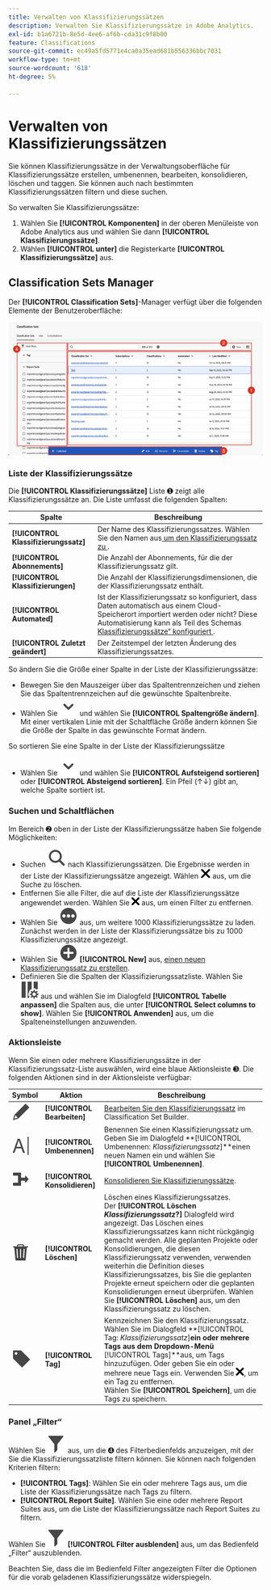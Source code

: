 ```yaml
---
title: Verwalten von Klassifizierungssätzen
description: Verwalten Sie Klassifizierungssätze in Adobe Analytics.
exl-id: b1a6721b-8e5d-4ee6-af6b-cda31c9f8b00
feature: Classifications
source-git-commit: ec49a5fd5771e4ca0a35ead681b556336bbc7031
workflow-type: tm+mt
source-wordcount: '618'
ht-degree: 5%

---
```


# Verwalten von Klassifizierungssätzen

Sie können Klassifizierungssätze in der Verwaltungsoberfläche für Klassifizierungssätze erstellen, umbenennen, bearbeiten, konsolidieren, löschen und taggen. Sie können auch nach bestimmten Klassifizierungssätzen filtern und diese suchen.

So verwalten Sie Klassifizierungssätze:

1. Wählen Sie **[!UICONTROL Komponenten]** in der oberen Menüleiste von Adobe Analytics aus und wählen Sie dann **[!UICONTROL Klassifizierungssätze]**.
1. Wählen **[!UICONTROL unter]** die Registerkarte **[!UICONTROL Klassifizierungssätze]** aus.

## Classification Sets Manager

Der **[!UICONTROL Classification Sets]**-Manager verfügt über die folgenden Elemente der Benutzeroberfläche:

![Classification Sets Manager](assets/classification-sets-manage.png)


### Liste der Klassifizierungssätze

Die **[!UICONTROL Klassifizierungssätze]** Liste ➊ zeigt alle Klassifizierungssätze an. Die Liste umfasst die folgenden Spalten:

| Spalte | Beschreibung |
|---|---|
| **[!UICONTROL Klassifizierungssatz]** | Der Name des Klassifizierungssatzes. Wählen Sie den Namen aus[ um den Klassifizierungssatz zu ](create.md#edit-a-classification-set). |
| **[!UICONTROL Abonnements]** | Die Anzahl der Abonnements, für die der Klassifizierungssatz gilt. |
| **[!UICONTROL Klassifizierungen]** | Die Anzahl der Klassifizierungsdimensionen, die der Klassifizierungssatz enthält. |
| **[!UICONTROL Automated]** | Ist der Klassifizierungssatz so konfiguriert, dass Daten automatisch aus einem Cloud-Speicherort importiert werden oder nicht? Diese Automatisierung kann als Teil des Schemas [Klassifizierungssätze“ konfiguriert ](schema.md). |
| **[!UICONTROL Zuletzt geändert]** | Der Zeitstempel der letzten Änderung des Klassifizierungssatzes. |

So ändern Sie die Größe einer Spalte in der Liste der Klassifizierungssätze:

* Bewegen Sie den Mauszeiger über das Spaltentrennzeichen und ziehen Sie das Spaltentrennzeichen auf die gewünschte Spaltenbreite.
* Wählen Sie ![ChevronDown](/help/assets/icons/ChevronDown.svg) und wählen Sie **[!UICONTROL Spaltengröße ändern]**. Mit einer vertikalen Linie mit der Schaltfläche Größe ändern können Sie die Größe der Spalte in das gewünschte Format ändern.

So sortieren Sie eine Spalte in der Liste der Klassifizierungssätze

* Wählen Sie ![ChevronDown](/help/assets/icons/ChevronDown.svg) und wählen Sie **[!UICONTROL Aufsteigend sortieren]** oder **[!UICONTROL Absteigend sortieren]**. Ein Pfeil (↑↓) gibt an, welche Spalte sortiert ist.

### Suchen und Schaltflächen

Im Bereich ➋ oben in der Liste der Klassifizierungssätze haben Sie folgende Möglichkeiten:

* Suchen ![Suchen](/help/assets/icons/Search.svg) nach Klassifizierungssätzen. Die Ergebnisse werden in der Liste der Klassifizierungssätze angezeigt. Wählen ![CrossSize200](/help/assets/icons/CrossSize200.svg) aus, um die Suche zu löschen.
* Entfernen Sie alle Filter, die auf die Liste der Klassifizierungssätze angewendet werden. Wählen Sie ![CrossSize100](/help/assets/icons/CrossSize100.svg) aus, um einen Filter zu entfernen.
* Wählen Sie ![MoreCircle](/help/assets/icons/MoreCircle.svg) aus, um weitere 1000 Klassifizierungssätze zu laden. Zunächst werden in der Liste der Klassifizierungssätze bis zu 1000 Klassifizierungssätze angezeigt.
* Wählen Sie ![AddCircle](/help/assets/icons/AddCircle.svg) **[!UICONTROL New]** aus, [einen neuen Klassifizierungssatz zu erstellen](create.md#create-a-classification-set).
* Definieren Sie die Spalten der Klassifizierungssatzliste. Wählen Sie ![ColumnSetting](/help/assets/icons/ColumnSetting.svg) aus und wählen Sie im Dialogfeld **[!UICONTROL Tabelle anpassen]** die Spalten aus, die unter **[!UICONTROL Select columns to show]**. Wählen Sie **[!UICONTROL Anwenden]** aus, um die Spalteneinstellungen anzuwenden.


### Aktionsleiste

Wenn Sie einen oder mehrere Klassifizierungssätze in der Klassifizierungssatz-Liste auswählen, wird eine blaue Aktionsleiste ➌. Die folgenden Aktionen sind in der Aktionsleiste verfügbar:

| Symbol | Aktion | Beschreibung |
|---|---|---|
| ![Bearbeiten](/help/assets/icons/Edit.svg) | **[!UICONTROL Bearbeiten]** | [Bearbeiten Sie den Klassifizierungssatz](create.md#edit-a-classification-set) im Classification Set Builder. |
| ![Umbenennen](/help/assets/icons/Rename.svg) | **[!UICONTROL Umbenennen]** | Benennen Sie einen Klassifizierungssatz um.<br/>Geben Sie im Dialogfeld **[!UICONTROL Umbenennen: _Klassifizierungssatz_]**einen neuen Namen ein und wählen Sie **[!UICONTROL Umbenennen]**. |
| ![Merge](/help/assets/icons/Merge.svg) | **[!UICONTROL Konsolidieren]** | [Konsolidieren Sie Klassifizierungssätze](/help/components/classifications/sets/consolidations/manage.md). |
| ![Löschen](/help/assets/icons/Delete.svg) | **[!UICONTROL Löschen]** | Löschen eines Klassifizierungssatzes.<br/>Der **[!UICONTROL Löschen _Klassifizierungssatz_?]** Dialogfeld wird angezeigt. Das Löschen eines Klassifizierungssatzes kann nicht rückgängig gemacht werden. Alle geplanten Projekte oder Konsolidierungen, die diesen Klassifizierungssatz verwenden, verwenden weiterhin die Definition dieses Klassifizierungssatzes, bis Sie die geplanten Projekte erneut speichern oder die geplanten Konsolidierungen erneut überprüfen. Wählen Sie **[!UICONTROL Löschen]** aus, um den Klassifizierungssatz zu löschen. |
| ![Beschriftung](/help/assets/icons/Label.svg) | **[!UICONTROL Tag]** | Kennzeichnen Sie den Klassifizierungssatz.<br/>Wählen Sie im Dialogfeld **[!UICONTROL Tag: _Klassifizierungssatz_]**ein oder mehrere Tags aus dem Dropdown-Menü&#x200B;**[!UICONTROL Tags]**aus, um Tags hinzuzufügen. Oder geben Sie ein oder mehrere neue Tags ein. Verwenden Sie ![CrossSize100](/help/assets/icons/CrossSize100.svg), um ein Tag zu entfernen. <br/>Wählen Sie **[!UICONTROL Speichern]**, um die Tags zu speichern. |


### Panel „Filter“

Wählen Sie ![Filter](/help/assets/icons/Filter.svg) aus, um die ➍ des Filterbedienfelds anzuzeigen, mit der Sie die Klassifizierungssatzliste filtern können. Sie können nach folgenden Kriterien filtern:

* **[!UICONTROL Tags]**: Wählen Sie ein oder mehrere Tags aus, um die Liste der Klassifizierungssätze nach Tags zu filtern.
* **[!UICONTROL Report Suite]**. Wählen Sie eine oder mehrere Report Suites aus, um die Liste der Klassifizierungssätze nach Report Suites zu filtern.

Wählen Sie ![Filter](/help/assets/icons/Filter.svg) **[!UICONTROL Filter ausblenden]** aus, um das Bedienfeld „Filter“ auszublenden.

Beachten Sie, dass die im Bedienfeld Filter angezeigten Filter die Optionen für die vorab geladenen Klassifizierungssätze widerspiegeln.


<!-- old content

The Classification set manager allows you to create, edit, or delete classification sets.

**[!UICONTROL Components]** > **[!UICONTROL Classification sets]** > **[!UICONTROL Sets]**

Classification sets consist of **Subscriptions** (report suite and dimension combinations) and **Classification names** (dimensions containing classification data). Subscriptions are configured under [Settings](settings.md), while classification names are configured under [Schema](schema.md).

## Filter classification sets

The left side of the Classification set manager provides filter settings to locate the desired classification set. Clicking the filter icon toggles the filter settings visibility. You can filter classification sets by **[!UICONTROL Tags]** or **[!UICONTROL Report suite]**.

![Classification set filters](../../assets/classification-set-filters.png)

Note that 1,000 classification sets are preloaded at a time. The filters shown in the left rail reflect the options for the sets that are preloaded.

## Classification set manager columns

The following columns are available in the Classification set manager:

* **[!UICONTROL Classification set]**: The classification set name. Clicking a classification set name edits its [settings](settings.md).
* **[!UICONTROL Subscriptions]**: The number of subscriptions that this classification set applies to.
* **[!UICONTROL Classifications]**: The number of classification dimensions that the classification set contains.
* **[!UICONTROL Automated]**: Determines if the classification set is configured to automatically import data from a cloud location. Automation can be configured in the classification set's [schema](schema.md).
* **[!UICONTROL Last Modified]**: The date and time that the classification set was last modified.

## Create or edit options

The following buttons are available in the Classification set manager:

* **[!UICONTROL Add]**: [Create](create.md) a classification set.
* **[!UICONTROL Search by title]**: Search for classification sets by name.
* **[!UICONTROL Load more]**: The Classification set manager initially displays up to 1000 classification sets. This button loads 1000 more classification sets.
* **Show/Hide columns**: Toggle visibility for any column besides [!UICONTROL Classification set].

Select one or more classification sets by clicking the checkbox next to the desired classification set. Selecting a classification set reveals the following options:

* **[!UICONTROL Tag]**: Add one or more tags to the selected classification sets, which allows you to organize or group classification sets to make them easier to locate in the future.
* **[!UICONTROL Delete]**: Deletes the classification set. Classification dimensions based on this classification set are no longer available. Scheduled projects using the deleted classification set continue using dependent dimensions until you resave the scheduled project.
* **[!UICONTROL Consolidate]**: Start a new [consolidation](../consolidations/process.md).
* **[!UICONTROL Rename]**: Rename the selected classification set.

-->